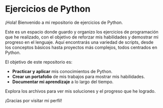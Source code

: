 # Ejercicios de Python

¡Hola! Bienvenido a mi repositorio de ejercicios de Python.

Este es un espacio donde guardo y organizo los ejercicios de programación que he realizado, con el objetivo de reforzar mis habilidades y demostrar mi progreso en el lenguaje. Aquí encontrarás una variedad de scripts, desde los conceptos básicos hasta proyectos más complejos, todos centrados en Python.

El objetivo de este repositorio es:
- **Practicar y aplicar** mis conocimientos de Python.
- **Crear un portafolio** de mis trabajos para mostrar mis habilidades.
- **Documentar mi aprendizaje** a lo largo del tiempo.

Explora los archivos para ver mis soluciones y el progreso que he logrado.

¡Gracias por visitar mi perfil!

